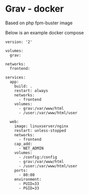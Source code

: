 # Grav - docker

Based on php fpm-buster image

Below is an example docker compose

```
version: '2'

volumes:
  grav:

networks:
  frontend:

services:
  app:
    build: .
    restart: always
    networks:
      - frontend
    volumes:
      - grav:/var/www/html
      - /user:/var/www/html/user

  web:
    image: linuxserver/nginx
    restart: unless-stopped
    networks:
      - frontend
    cap_add:
      - NET_ADMIN
    volumes:
      - /config:/config
      - grav:/var/www/html
      - /user:/var/www/html/user
    ports:
      - 80:80
    environment:
      - PUID=33
      - PGID=33
```